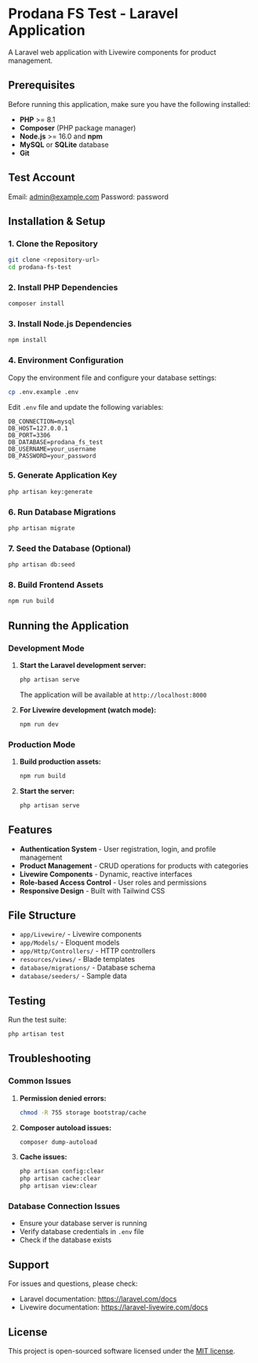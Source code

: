 # Prodana FS Test - Laravel Application

A Laravel web application with Livewire components for product management.

## Prerequisites

Before running this application, make sure you have the following installed:

-   **PHP** >= 8.1
-   **Composer** (PHP package manager)
-   **Node.js** >= 16.0 and **npm**
-   **MySQL** or **SQLite** database
-   **Git**

## Test Account
Email: admin@example.com
Password: password

## Installation & Setup

### 1. Clone the Repository

```bash
git clone <repository-url>
cd prodana-fs-test
```

### 2. Install PHP Dependencies

```bash
composer install
```

### 3. Install Node.js Dependencies

```bash
npm install
```

### 4. Environment Configuration

Copy the environment file and configure your database settings:

```bash
cp .env.example .env
```

Edit `.env` file and update the following variables:

```env
DB_CONNECTION=mysql
DB_HOST=127.0.0.1
DB_PORT=3306
DB_DATABASE=prodana_fs_test
DB_USERNAME=your_username
DB_PASSWORD=your_password
```

### 5. Generate Application Key

```bash
php artisan key:generate
```

### 6. Run Database Migrations

```bash
php artisan migrate
```

### 7. Seed the Database (Optional)

```bash
php artisan db:seed
```

### 8. Build Frontend Assets

```bash
npm run build
```

## Running the Application

### Development Mode

1. **Start the Laravel development server:**

    ```bash
    php artisan serve
    ```

    The application will be available at `http://localhost:8000`

2. **For Livewire development (watch mode):**
    ```bash
    npm run dev
    ```

### Production Mode

1. **Build production assets:**

    ```bash
    npm run build
    ```

2. **Start the server:**
    ```bash
    php artisan serve
    ```

## Features

-   **Authentication System** - User registration, login, and profile management
-   **Product Management** - CRUD operations for products with categories
-   **Livewire Components** - Dynamic, reactive interfaces
-   **Role-based Access Control** - User roles and permissions
-   **Responsive Design** - Built with Tailwind CSS

## File Structure

-   `app/Livewire/` - Livewire components
-   `app/Models/` - Eloquent models
-   `app/Http/Controllers/` - HTTP controllers
-   `resources/views/` - Blade templates
-   `database/migrations/` - Database schema
-   `database/seeders/` - Sample data

## Testing

Run the test suite:

```bash
php artisan test
```

## Troubleshooting

### Common Issues

1. **Permission denied errors:**

    ```bash
    chmod -R 755 storage bootstrap/cache
    ```

2. **Composer autoload issues:**

    ```bash
    composer dump-autoload
    ```

3. **Cache issues:**
    ```bash
    php artisan config:clear
    php artisan cache:clear
    php artisan view:clear
    ```

### Database Connection Issues

-   Ensure your database server is running
-   Verify database credentials in `.env` file
-   Check if the database exists

## Support

For issues and questions, please check:

-   Laravel documentation: https://laravel.com/docs
-   Livewire documentation: https://laravel-livewire.com/docs

## License

This project is open-sourced software licensed under the [MIT license](https://opensource.org/licenses/MIT).
